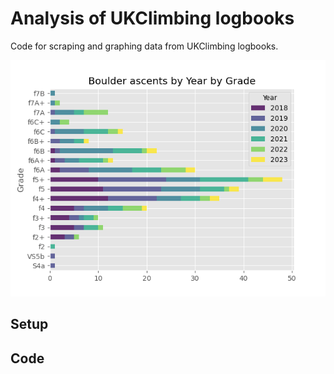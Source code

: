 # Analysis of UKClimbing logbooks

Code for scraping and graphing data from UKClimbing logbooks. 

[![logbook](./graphs/gradesbyyear.png)](./graphs/gradesbyyear.png)

## Setup

## Code



